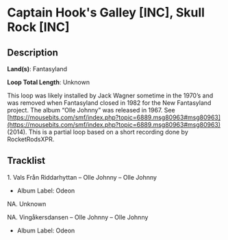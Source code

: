 # Captain Hook's Galley [INC], Skull Rock [INC]

## Description

**Land(s)**: Fantasyland

**Loop Total Length**: Unknown

This loop was likely installed by Jack Wagner sometime in the 1970’s and was removed when Fantasyland closed in 1982 for the New Fantasyland project. The album “Olle Johnny” was released in 1967. See [https://mousebits.com/smf/index.php?topic=6889.msg80963#msg80963](https://mousebits.com/smf/index.php?topic=6889.msg80963#msg80963) (2014). This is a partial loop based on a short recording done by RocketRodsXPR.

## Tracklist

1\. Vals Från Riddarhyttan – Olle Johnny – Olle Johnny

- Album Label: Odeon

NA\. Unknown



NA\. Vingåkersdansen – Olle Johnny – Olle Johnny

- Album Label: Odeon
